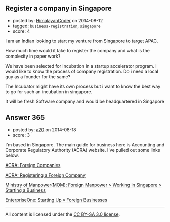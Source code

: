 ## Register a company in Singapore

- posted by: [HimalayanCoder](https://stackexchange.com/users/1385145/himalayancoder) on 2014-08-12
- tagged: `business-registration`, `singapore`
- score: 4

I am an Indian looking to start my venture from Singapore to target APAC. 

How much time would it take to register the company and what is the complexity in paper work? 

We have been selected for Incubation in a startup accelerator program. I would like to know the process of company registration. Do i need a local guy as a founder for the same?  

The Incubator might have its own process but i want to know the best way to go for such an incubation in singapore. 

It will be fresh Software company and would be headquartered in Singapore


## Answer 365

- posted by: [a20](https://stackexchange.com/users/54595/a20) on 2014-08-18
- score: 3

I'm based in Singapore. The main guide for business here is Accounting and Corporate Regulatory Authority (ACRA) website. I've pulled out some links below.

[ACRA: Foreign Companies](https://www.acra.gov.sg/Foreign_Companies/)

[ACRA: Registering a Foreign Company](https://www.acra.gov.sg/components/wireframes/howToGuidesSummary.aspx?pageid=1048)

[Ministry of Manpower(MOM): Foreign Manpower > Working in Singapore > Starting a Business](http://www.mom.gov.sg/foreign-manpower/working-in-singapore/starting-a-business/Pages/default.aspx)

[EnterpriseOne: Starting Up » Foreign Businesses](http://www.enterpriseone.gov.sg/Topics/Starting%20Up/Foreign%20Businesses.aspx)



---

All content is licensed under the [CC BY-SA 3.0 license](https://creativecommons.org/licenses/by-sa/3.0/).
